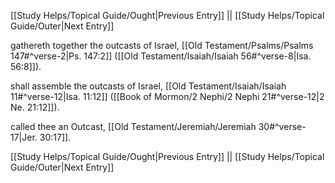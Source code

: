 [[Study Helps/Topical Guide/Ought|Previous Entry]]  ||  [[Study Helps/Topical Guide/Outer|Next Entry]]

 gathereth together the outcasts of Israel, [[Old Testament/Psalms/Psalms 147#^verse-2|Ps. 147:2]] ([[Old Testament/Isaiah/Isaiah 56#^verse-8|Isa. 56:8]]).

 shall assemble the outcasts of Israel, [[Old Testament/Isaiah/Isaiah 11#^verse-12|Isa. 11:12]] ([[Book of Mormon/2 Nephi/2 Nephi 21#^verse-12|2 Ne. 21:12]]).

 called thee an Outcast, [[Old Testament/Jeremiah/Jeremiah 30#^verse-17|Jer. 30:17]].

[[Study Helps/Topical Guide/Ought|Previous Entry]]  ||  [[Study Helps/Topical Guide/Outer|Next Entry]]